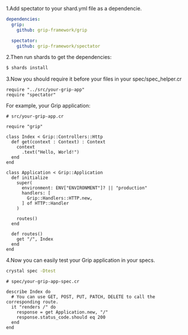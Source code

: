 1.Add spectator to your shard.yml file as a dependencie.

```yaml
dependencies:
  grip:
    github: grip-framework/grip

  spectator:
    github: grip-framework/spectator
```

2.Then run shards to get the dependencies:

```bash
$ shards install
```

3.Now you should require it before your files in your spec/spec_helper.cr

```
require "../src/your-grip-app"
require "spectator"
```

For example, your Grip application:

```crystal
# src/your-grip-app.cr

require "grip"

class Index < Grip::Controllers::Http
  def get(context : Context) : Context
    context
      .text("Hello, World!")
  end
end

class Application < Grip::Application
  def initialize
    super(
      environment: ENV["ENVIRONMENT"]? || "production"
      handlers: [
        Grip::Handlers::HTTP.new,
      ] of HTTP::Handler
    )

    routes()
  end

  def routes()
    get "/", Index
  end
end
```

4.Now you can easily test your Grip application in your specs.

```bash
crystal spec -Dtest
```

```crystal
# spec/your-grip-app-spec.cr

describe Index do
  # You can use GET, POST, PUT, PATCH, DELETE to call the corresponding route.
  it "renders /" do
    response = get Application.new, "/"
    response.status_code.should eq 200
  end
end
```
